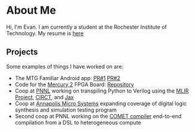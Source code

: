 # About Me
Hi, I'm Evan. I am currently a student at the Rochester Institute of Technology.
My resume is [here](ResumeERuttenberg.pdf)

## Projects
Some examples of things I have worked on are:
* The MTG Familiar Android app: [PR#1](https://github.com/AEFeinstein/mtg-familiar/pull/532) [PR#2](https://github.com/AEFeinstein/mtg-familiar/pull/541)
* Code for the [Mercury 2](https://www.micro-nova.com/mercury-2) FPGA Board: [Repository](https://github.com/edrutte/FPGA-Projects)
* Coop at [PNNL](https://pnnl.gov) working on transpiling Python to Verilog using the [MLIR Project](https://mlir.llvm.org/), [CIRCT](https://circt.llvm.org/), and [Jax](https://github.com/google/jax)
* Coop at [Annapolis Micro Systems](https://www.annapmicro.com) expanding coverage of digital logic synthesis and simulation testing program
* Second coop at PNNL working on the [COMET compiler](https://github.com/pnnl/COMET/tree/fpga-mcl) end-to-end compilation from a DSL to heterogeneous compute
